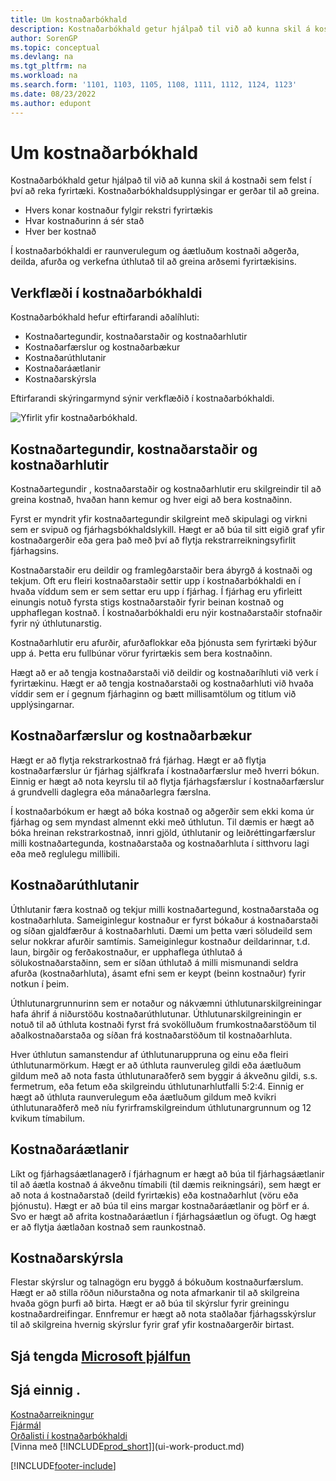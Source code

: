 ```yaml
---
title: Um kostnaðarbókhald
description: Kostnaðarbókhald getur hjálpað til við að kunna skil á kostnaði sem felst í því að reka fyrirtæki. Kostnaðarbókhaldsupplýsingar eru hannaðar til að greina ýmis málefni.
author: SorenGP
ms.topic: conceptual
ms.devlang: na
ms.tgt_pltfrm: na
ms.workload: na
ms.search.form: '1101, 1103, 1105, 1108, 1111, 1112, 1124, 1123'
ms.date: 08/23/2022
ms.author: edupont
---
```

# <a name="about-cost-accounting" />Um kostnaðarbókhald

Kostnaðarbókhald getur hjálpað til við að kunna skil á kostnaði sem felst í því að reka fyrirtæki. Kostnaðarbókhaldsupplýsingar er gerðar til að greina.  

- Hvers konar kostnaður fylgir rekstri fyrirtækis  
- Hvar kostnaðurinn á sér stað
- Hver ber kostnað  

Í kostnaðarbókhaldi er raunverulegum og áætluðum kostnaði aðgerða, deilda, afurða og verkefna úthlutað til að greina arðsemi fyrirtækisins.  

## <a name="workflow-in-cost-accounting" />Verkflæði í kostnaðarbókhaldi

Kostnaðarbókhald hefur eftirfarandi aðalíhluti:  

- Kostnaðartegundir, kostnaðarstaðir og kostnaðarhlutir  
- Kostnaðarfærslur og kostnaðarbækur  
- Kostnaðarúthlutanir  
- Kostnaðaráætlanir
- Kostnaðarskýrsla  

Eftirfarandi skýringarmynd sýnir verkflæðið í kostnaðarbókhaldi.  

![Yfirlit yfir kostnaðarbókhald.](media/costaccountingoverview.png "CostAccountingOverview")  

## <a name="cost-types-cost-centers-and-cost-objects" />Kostnaðartegundir, kostnaðarstaðir og kostnaðarhlutir

Kostnaðartegundir , kostnaðarstaðir og kostnaðarhlutir eru skilgreindir til að greina kostnað, hvaðan hann kemur og hver eigi að bera kostnaðinn.  

Fyrst er myndrit yfir kostnaðartegundir skilgreint með skipulagi og virkni sem er svipuð og fjárhagsbókhaldslykill. Hægt er að búa til sitt eigið graf yfir kostnaðargerðir eða gera það með því að flytja rekstrarreikningsyfirlit fjárhagsins.  

Kostnaðarstaðir eru deildir og framlegðarstaðir bera ábyrgð á kostnaði og tekjum. Oft eru fleiri kostnaðarstaðir settir upp í kostnaðarbókhaldi en í hvaða víddum sem er sem settar eru upp í fjárhag. Í fjárhag eru yfirleitt einungis notuð fyrsta stigs kostnaðarstaðir fyrir beinan kostnað og upphaflegan kostnað. Í kostnaðarbókhaldi eru nýir kostnaðarstaðir stofnaðir fyrir ný úthlutunarstig.  

Kostnaðarhlutir eru afurðir, afurðaflokkar eða þjónusta sem fyrirtæki býður upp á. Þetta eru fullbúnar vörur fyrirtækis sem bera kostnaðinn.  

Hægt að er að tengja kostnaðarstaði við deildir og kostnaðaríhluti við verk í fyrirtækinu. Hægt er að tengja kostnaðarstaði og kostnaðarhluti við hvaða víddir sem er í gegnum fjárhaginn og bætt millisamtölum og titlum við upplýsingarnar.  

## <a name="cost-entries-and-cost-journals" />Kostnaðarfærslur og kostnaðarbækur

Hægt er að flytja rekstrarkostnað frá fjárhag. Hægt er að flytja kostnaðarfærslur úr fjárhag sjálfkrafa í kostnaðarfærslur með hverri bókun. Einnig er hægt að nota keyrslu til að flytja fjárhagsfærslur í kostnaðarfærslur á grundvelli daglegra eða mánaðarlegra færslna.  

Í kostnaðarbókum er hægt að bóka kostnað og aðgerðir sem ekki koma úr fjárhag og sem myndast almennt ekki með úthlutun. Til dæmis er hægt að bóka hreinan rekstrarkostnað, innri gjöld, úthlutanir og leiðréttingarfærslur milli kostnaðartegunda, kostnaðarstaða og kostnaðarhluta í sitthvoru lagi eða með reglulegu millibili.  

## <a name="cost-allocations" />Kostnaðarúthlutanir

Úthlutanir færa kostnað og tekjur milli kostnaðartegund, kostnaðarstaða og kostnaðarhluta. Sameiginlegur kostnaður er fyrst bókaður á kostnaðarstaði og síðan gjaldfærður á kostnaðarhluti. Dæmi um þetta væri söludeild sem selur nokkrar afurðir samtímis. Sameiginlegur kostnaður deildarinnar, t.d. laun, birgðir og ferðakostnaður, er upphaflega úthlutað á sölukostnaðarstaðinn, sem er síðan úthlutað á milli mismunandi seldra afurða (kostnaðarhluta), ásamt efni sem er keypt (beinn kostnaður) fyrir notkun í þeim.

Úthlutunargrunnurinn sem er notaður og nákvæmni úthlutunarskilgreiningar hafa áhrif á niðurstöðu kostnaðarúthlutunar. Úthlutunarskilgreiningin er notuð til að úthluta kostnaði fyrst frá svokölluðum frumkostnaðarstöðum til aðalkostnaðarstaða og síðan frá kostnaðarstöðum til kostnaðarhluta.  

Hver úthlutun samanstendur af úthlutunaruppruna og einu eða fleiri úthlutunarmörkum. Hægt er að úthluta raunveruleg gildi eða áætluðum gildum með að nota fasta úthlutunaraðferð sem byggir á ákveðnu gildi, s.s. fermetrum, eða fetum eða skilgreindu úthlutunarhlutfalli 5:2:4. Einnig er hægt að úthluta raunverulegum eða áætluðum gildum með kvikri úthlutunaraðferð með níu fyrirframskilgreindum úthlutunargrunnum og 12 kvikum tímabilum.  

## <a name="cost-budgets" />Kostnaðaráætlanir

Líkt og fjárhagsáætlanagerð í fjárhagnum er hægt að búa til fjárhagsáætlanir til að áætla kostnað á ákveðnu tímabili (til dæmis reikningsári), sem hægt er að nota á kostnaðarstað (deild fyrirtækis) eða kostnaðarhlut (vöru eða þjónustu). Hægt er að búa til eins margar kostnaðaráætlanir og þörf er á. Svo er hægt að afrita kostnaðaráætlun í fjárhagsáætlun og öfugt. Og hægt er að flytja áætlaðan kostnað sem raunkostnað.

## <a name="cost-reporting" />Kostnaðarskýrsla

Flestar skýrslur og talnagögn eru byggð á bókuðum kostnaðurfærslum. Hægt er að stilla röðun niðurstaðna og nota afmarkanir til að skilgreina hvaða gögn þurfi að birta. Hægt er að búa til skýrslur fyrir greiningu kostnaðardreifingar. Ennfremur er hægt að nota staðlaðar fjárhagsskýrslur til að skilgreina hvernig skýrslur fyrir graf yfir kostnaðargerðir birtast.  

## <a name="see-related-microsoft-trainingtrainingpathsuse-cost-accounting-dynamics--business-central" />Sjá tengda [Microsoft þjálfun](/training/paths/use-cost-accounting-dynamics-365-business-central/)

## <a name="see-also" />Sjá einnig .

[Kostnaðarreikningur](finance-manage-cost-accounting.md)  
[Fjármál](finance.md)  
[Orðalisti í kostnaðarbókhaldi](finance-terminology-in-cost-accounting.md)  
[Vinna með [!INCLUDE[prod_short](includes/prod_short.md)]](ui-work-product.md)

[!INCLUDE[footer-include](includes/footer-banner.md)]
